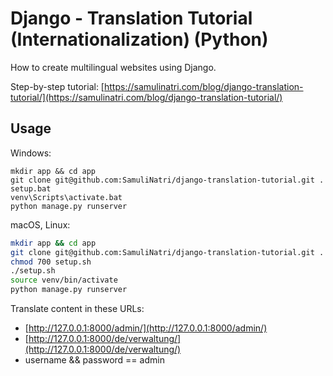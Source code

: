 # Django - Translation Tutorial (Internationalization) (Python)

How to create multilingual websites using Django.

Step-by-step tutorial: [https://samulinatri.com/blog/django-translation-tutorial/](https://samulinatri.com/blog/django-translation-tutorial/)

## Usage

Windows:

```
mkdir app && cd app
git clone git@github.com:SamuliNatri/django-translation-tutorial.git .
setup.bat
venv\Scripts\activate.bat
python manage.py runserver
```

macOS, Linux:

```bash
mkdir app && cd app
git clone git@github.com:SamuliNatri/django-translation-tutorial.git .
chmod 700 setup.sh
./setup.sh
source venv/bin/activate
python manage.py runserver
```

Translate content in these URLs:

- [http://127.0.0.1:8000/admin/](http://127.0.0.1:8000/admin/)
- [http://127.0.0.1:8000/de/verwaltung/](http://127.0.0.1:8000/de/verwaltung/)
- username && password == admin